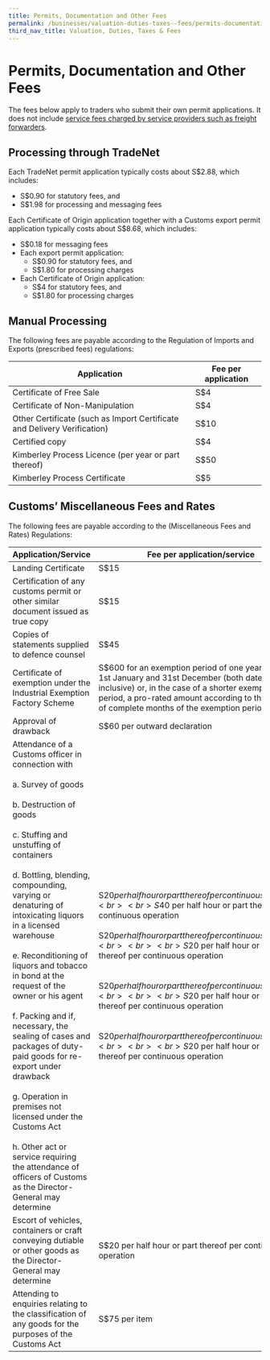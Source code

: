 ```yaml
---
title: Permits, Documentation and Other Fees
permalink: /businesses/valuation-duties-taxes--fees/permits-documentation-and-other-fees
third_nav_title: Valuation, Duties, Taxes & Fees
---
```


# Permits, Documentation and Other Fees

The fees below apply to traders who submit their own permit applications. It does not include  [service fees charged by service providers such as freight forwarders](https://www.customs.gov.sg/businesses/importing-goods/import-procedures/importing-by-post-or-courier-service#HowToMake).

## Processing through TradeNet

Each TradeNet permit application typically costs about S$2.88, which includes:

-   S$0.90 for statutory fees, and
-   S$1.98 for processing and messaging fees

Each Certificate of Origin application together with a Customs export permit application typically costs about S$8.68, which includes:

-   S$0.18 for messaging fees
-   Each export permit application:
    -   S$0.90 for statutory fees, and
    -   S$1.80 for processing charges
-   Each Certificate of Origin application:
    -   S$4 for statutory fees, and
    -   S$1.80 for processing charges

## Manual Processing

The following fees are payable according to the Regulation of Imports and Exports (prescribed fees) regulations:

| Application                                                              | Fee per application  |
|--------------------------------------------------------------------------|----------------------|
| Certificate of Free Sale                                                 | S$4                  |
| Certificate of Non-Manipulation                                          | S$4                  |
| Other Certificate (such as Import Certificate and Delivery Verification) | S$10                 |
| Certified copy                                                           | S$4                  |
| Kimberley Process Licence (per year or part thereof)                     | S$50                 |
| Kimberley Process Certificate                                            |  S$5                 |

## Customs’ Miscellaneous Fees and Rates

The following fees are payable according to the (Miscellaneous Fees and Rates) Regulations:

| Application/Service | Fee per application/service | 
|--|--|
| Landing Certificate | S$15 |
| Certification of any customs permit or other similar document issued as true copy | S$15 |
| Copies of statements supplied to defence counsel | S$45 |
| Certificate of exemption under the Industrial Exemption Factory Scheme | S$600 for an exemption period of one year between 1st January and 31st December (both dates inclusive) or, in the case of a shorter exemption period, a pro-rated amount according to the number of complete months of the exemption period. |
| Approval of drawback | S$60 per outward declaration |
| Attendance of a Customs officer in connection with <br><br>  a. Survey of goods <br><br>  b. Destruction of goods <br><br> c. Stuffing and unstuffing of containers <br><br> d. Bottling, blending, compounding, varying or denaturing of intoxicating liquors in a licensed warehouse <br><br> e.  Reconditioning of liquors and tobacco in bond at the request of the owner or his agent <br><br> f.   Packing and if, necessary, the sealing of cases and packages of duty-paid goods for re-export under drawback <br><br> g. Operation in premises not licensed under the Customs Act <br><br> h. Other act or service requiring the attendance of officers of Customs as the Director-General may determine | S$20 per half hour or part thereof per continuous operation <br><br> S$40 per half hour or part thereof per continuous operation <br><br> S$20 per half hour or part thereof per continuous operation <br><br><br> S$20 per half hour or part thereof per continuous operation <br><br><br> S$20 per half hour or part thereof per continuous operation <br><br><br> S$20 per half hour or part thereof per continuous operation <br><br><br> S$20 per half hour or part thereof per continuous operation <br><br><br> S$20 per half hour or part thereof per continuous operation|
| Escort of vehicles, containers or craft conveying dutiable or other goods as the Director-General may determine | S$20 per half hour or part thereof per continuous operation | 
| Attending to enquiries relating to the classification of any goods for the purposes of the Customs Act | S$75 per item |
